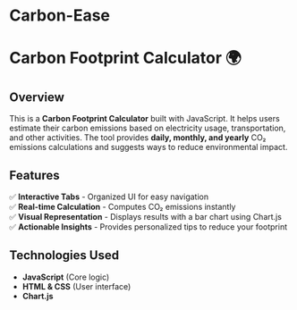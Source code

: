 # Carbon-Ease
# Carbon Footprint Calculator 🌍

## Overview  
This is a **Carbon Footprint Calculator** built with JavaScript. It helps users estimate their carbon emissions based on electricity usage, transportation, and other activities. The tool provides **daily, monthly, and yearly** CO₂ emissions calculations and suggests ways to reduce environmental impact.

## Features  
✅ **Interactive Tabs** - Organized UI for easy navigation  
✅ **Real-time Calculation** - Computes CO₂ emissions instantly  
✅ **Visual Representation** - Displays results with a bar chart using Chart.js  
✅ **Actionable Insights** - Provides personalized tips to reduce your footprint  

## Technologies Used  
- **JavaScript** (Core logic)  
- **HTML & CSS** (User interface)  
- **Chart.js** 
